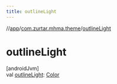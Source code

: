 ```yaml
---
title: outlineLight
---
```

//[app](../../index.html)/[com.zurtar.mhma.theme](index.html)/[outlineLight](outline-light.html)



# outlineLight



[androidJvm]\
val [outlineLight](outline-light.html): [Color](https://developer.android.com/reference/kotlin/androidx/compose/ui/graphics/Color.html)



